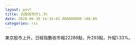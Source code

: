 ```yaml
---
layout: post
title: 日股收市升1.3%
date: 2020-06-30 14:34:03.000000000 +08:00
categories: rss
---
```


東京股市上升。日經指數收市報22288點，升293點，升幅1.33%。
